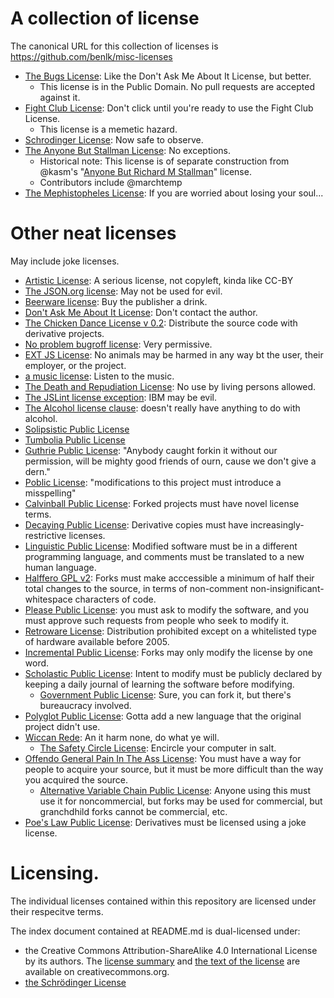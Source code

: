 # A collection of license

The canonical URL for this collection of licenses is https://github.com/benlk/misc-licenses

- [The Bugs License](./bugs-license.md): Like the Don't Ask Me About It License, but better.
	- This license is in the Public Domain. No pull requests are accepted against it.
- [Fight Club License](./fight-club-license.md): Don't click until you're ready to use the Fight Club License.
	- This license is a memetic hazard.
- [Schrodinger License](./schrodinger-license.md): Now safe to observe.
- [The Anyone But Stallman License](./stallman-license.md): No exceptions.
	- Historical note: This license is of separate construction from @kasm's "[Anyone But Richard M Stallman](https://github.com/landondyer/kasm/blob/master/LICENSE)" license.
	- Contributors include @marchtemp
- [The Mephistopheles License](./mephistopheles-license.md): If you are worried about losing your soul...

# Other neat licenses

May include joke licenses.

- [Artistic License](https://en.wikipedia.org/wiki/Artistic_License): A serious license, not copyleft, kinda like CC-BY
- [The JSON.org license](http://www.json.org/license.html): May not be used for evil.
- [Beerware license](https://en.wikipedia.org/wiki/Beerware#License): Buy the publisher a drink.
- [Don't Ask Me About It License](https://github.com/nslater/DAMAIL): Don't contact the author.
- [The Chicken Dance License v 0.2](https://github.com/supertunaman/cdl/blob/master/COPYING): Distribute the source code with derivative projects.
- [No problem bugroff license](http://tunes.org/legalese/bugroff.html): Very permissive.
- [EXT JS License](http://www.exttld.com/index.php?content=terms): No animals may be harmed in any way bt the user, their employer, or the project.
- [a music license](http://www.codeforge.com/read/126664/setdpi.h__html): Listen to the music.
- [The Death and Repudiation License](https://github.com/indeyets/syck/blob/master/COPYING): No use by living persons allowed.
- [The JSLint license exception](http://dev.hasenj.org/post/3272592502/ibm-and-its-minions): IBM may be evil.
- [The Alcohol license clause](http://club.myce.com/f59/strange-license-agreement-alcohol-writer-software-55692/): doesn't really have anything to do with alcohol.
- [Solipsistic Public License](https://raw.githubusercontent.com/matildah/SPL/fb35894f14be41ffd78018ae150e9da1cf6d4a75/LICENSE)
- [Tumbolia Public License](https://raw.githubusercontent.com/joshleaves/licenjs/4174e046c920acf066bfe9cd14d833210490c8b8/lib/template-tumbolia.txt)
- [Guthrie Public License](https://witches.town/@ThatVeryQuinn/3540091): "Anybody caught forkin it without our permission, will be mighty good friends of ourn, cause we don't give a dern."
- [Poblic License](https://awoo.space/@typhlosion/1434007): "modifications to this project must introduce a misspelling"
- [Calvinball Public License](https://tootplanet.space/users/Terrana/updates/22613): Forked projects must have novel license terms.
- [Decaying Public License](https://awoo.space/@typhlosion/1433889): Derivative copies must have increasingly-restrictive licenses.
- [Linguistic Public License](https://awoo.space/@Felthry/1433846): Modified software must be in a different programming language, and comments must be translated to a new human language.
- [Halffero GPL v2](https://awoo.space/@typhlosion/1433863): Forks must make acccessible a minimum of half their total changes to the source, in terms of non-comment non-insignificant-whitespace characters of code.
- [Please Public License](https://awoo.space/@typhlosion/1433790): you must ask to modify the software, and you must approve such requests from people who seek to modify it.
- [Retroware License](https://awoo.space/@typhlosion/1433742): Distribution prohibited except on a whitelisted type of hardware available before 2005.
- [Incremental Public License](https://awoo.space/@typhlosion/1433666): Forks may only modify the license by one word.
- [Scholastic Public License](https://awoo.space/@typhlosion/1433614): Intent to modify must be publicly declared by keeping a daily journal of learning the software before modifying.
	- [Government Public License](https://computerfairi.es/users/boots/updates/25134): Sure, you can fork it, but there's bureaucracy involved.
- [Polyglot Public License](https://awoo.space/@typhlosion/1433566): Gotta add a new language that the original project didn't use.
- [Wiccan Rede](https://witches.town/@vi/3540801): An it harm none, do what ye will.
	- [The Safety Circle License](https://witches.town/@Ontploffing/3544280): Encircle your computer in salt.
- [Offendo General Pain In The Ass License](https://awoo.space/@typhlosion/1433157): You must have a way for people to acquire your source, but it must be more difficult than the way you acquired the source.
	- [Alternative Variable Chain Public License](https://icosahedron.website/users/shel/updates/76814): Anyone using this must use it for noncommercial, but forks may be used for commercial, but granchdhild forks cannot be commercial, etc.
- [Poe's Law Public License](https://icosahedron.website/users/shel/updates/76825): Derivatives must be licensed using a joke license.

# Licensing.

The individual licenses contained within this repository are licensed under their respecitve terms.

The index document contained at README.md is dual-licensed under:

- the Creative Commons Attribution-ShareAlike 4.0 International License by its authors. The [license summary](https://creativecommons.org/licenses/by-sa/4.0/) and [the text of the license](https://creativecommons.org/licenses/by-sa/4.0/legalcode) are available on creativecommons.org.
- [the Schrödinger License](./schrodinger-license.md)
